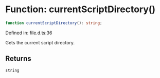 # Function: currentScriptDirectory()

```ts
function currentScriptDirectory(): string;
```

Defined in: file.d.ts:36

Gets the current script directory.

## Returns

`string`
